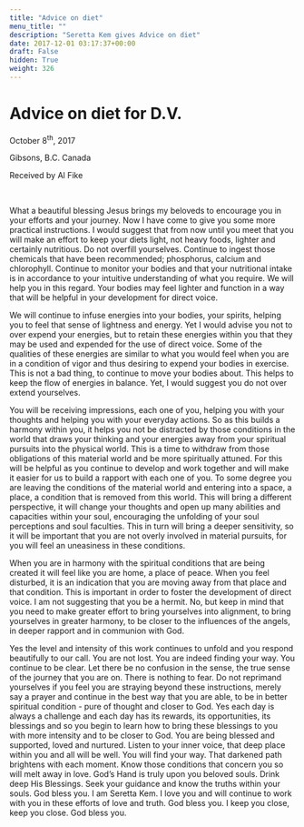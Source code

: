 ```yaml
---
title: "Advice on diet"
menu_title: ""
description: "Seretta Kem gives Advice on diet"
date: 2017-12-01 03:17:37+00:00
draft: False
hidden: True
weight: 326
---
```

# Advice on diet for D.V.

October 8<sup>th</sup>, 2017

Gibsons, B.C. Canada

Received by Al Fike

 

What a beautiful blessing Jesus brings my beloveds to encourage you in your efforts and your journey. Now I have come to give you some more practical instructions. I would suggest that from now until you meet that you will make an effort to keep your diets light, not heavy foods, lighter and certainly nutritious. Do not overfill yourselves. Continue to ingest those chemicals that have been recommended; phosphorus, calcium and chlorophyll. Continue to monitor your bodies and that your nutritional intake is in accordance to your intuitive understanding of what you require. We will help you in this regard. Your bodies may feel lighter and function in a way that will be helpful in your development for direct voice. 

We will continue to infuse energies into your bodies, your spirits, helping you to feel that sense of lightness and energy. Yet I would advise you not to over expend your energies, but to retain these energies within you that they may be used and expended for the use of direct voice. Some of the qualities of these energies are similar to what you would feel when you are in a condition of vigor and thus desiring to expend your bodies in exercise. This is not a bad thing, to continue to move your bodies about. This helps to keep the flow of energies in balance. Yet, I would suggest you do not over extend yourselves. 

You will be receiving impressions, each one of you, helping you with your thoughts and helping you with your everyday actions. So as this builds a harmony within you, it helps you not be distracted by those conditions in the world that draws your thinking and your energies away from your spiritual pursuits into the physical world. This is a time to withdraw from those obligations of this material world and be more spiritually attuned. For this will be helpful as you continue to develop and work together and will make it easier for us to build a rapport with each one of you. To some degree you are leaving the conditions of the material world and entering into a space, a place, a condition that is removed from this world. This will bring a different perspective, it will change your thoughts and open up many abilities and capacities within your soul, encouraging the unfolding of your soul perceptions and soul faculties. This in turn will bring a deeper sensitivity, so it will be important that you are not overly involved in material pursuits, for you will feel an uneasiness in these conditions. 

When you are in harmony with the spiritual conditions that are being created it will feel like you are home, a place of peace. When you feel disturbed, it is an indication that you are moving away from that place and that condition. This is important in order to foster the development of direct voice. I am not suggesting that you be a hermit. No, but keep in mind that you need to make greater effort to bring yourselves into alignment, to bring yourselves in greater harmony, to be closer to the influences of the angels, in deeper rapport and in communion with God. 

Yes the level and intensity of this work continues to unfold and you respond beautifully to our call. You are not lost. You are indeed finding your way. You continue to be clear. Let there be no confusion in the sense, the true sense of the journey that you are on. There is nothing to fear. Do not reprimand yourselves if you feel you are straying beyond these instructions, merely say a prayer and continue in the best way that you are able, to be in better spiritual condition - pure of thought and closer to God. Yes each day is always a challenge and each day has its rewards, its opportunities, its blessings and so you begin to learn how to bring these blessings to you with more intensity and to be closer to God. You are being blessed and supported, loved and nurtured. Listen to your inner voice, that deep place within you and all will be well. You will find your way. That darkened path brightens with each moment. Know those conditions that concern you so will melt away in love. God’s Hand is truly upon you beloved souls. Drink deep His Blessings. Seek your guidance and know the truths within your souls. God bless you. I am Seretta Kem. I love you and will continue to work with you in these efforts of love and truth. God bless you. I keep you close, keep you close. God bless you.